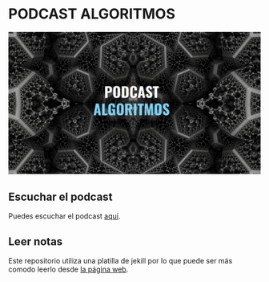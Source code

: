 # PODCAST ALGORITMOS

![Portada del Podcast Algoritmos](assets/images/T01.jpg)

## Escuchar el podcast

Puedes escuchar el podcast [aquí](https://ona309.com/Podcast).

## Leer notas

Este repositorio utiliza una platilla de jekill por lo que puede ser más comodo leerlo desde [la página web](https://ona309.com/Algoritmos).
